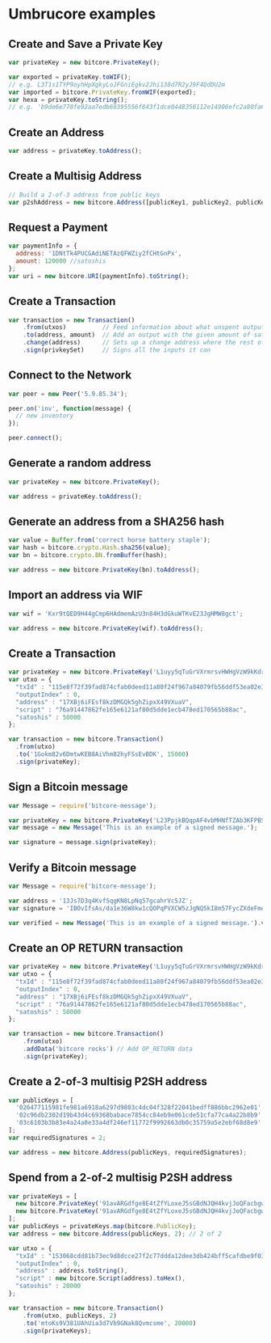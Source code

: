 # Umbrucore examples


## Create and Save a Private Key

```javascript
var privateKey = new bitcore.PrivateKey();

var exported = privateKey.toWIF();
// e.g. L3T1s1TYP9oyhHpXgkyLoJFGniEgkv2Jhi138d7R2yJ9F4QdDU2m
var imported = bitcore.PrivateKey.fromWIF(exported);
var hexa = privateKey.toString();
// e.g. 'b9de6e778fe92aa7edb69395556f843f1dce0448350112e14906efc2a80fa61a'
```

## Create an Address

```javascript
var address = privateKey.toAddress();
```

## Create a Multisig Address

```javascript
// Build a 2-of-3 address from public keys
var p2shAddress = new bitcore.Address([publicKey1, publicKey2, publicKey3], 2);
```

## Request a Payment

```javascript
var paymentInfo = {
  address: '1DNtTk4PUCGAdiNETAzQFWZiy2fCHtGnPx',
  amount: 120000 //satoshis
};
var uri = new bitcore.URI(paymentInfo).toString();
```

## Create a Transaction

```javascript
var transaction = new Transaction()
    .from(utxos)          // Feed information about what unspent outputs one can use
    .to(address, amount)  // Add an output with the given amount of satoshis
    .change(address)      // Sets up a change address where the rest of the funds will go
    .sign(privkeySet)     // Signs all the inputs it can
```

## Connect to the Network

```javascript
var peer = new Peer('5.9.85.34');

peer.on('inv', function(message) {
  // new inventory
});

peer.connect();
```

## Generate a random address
```javascript
var privateKey = new bitcore.PrivateKey();

var address = privateKey.toAddress();
```

## Generate an address from a SHA256 hash
```javascript
var value = Buffer.from('correct horse battery staple');
var hash = bitcore.crypto.Hash.sha256(value);
var bn = bitcore.crypto.BN.fromBuffer(hash);

var address = new bitcore.PrivateKey(bn).toAddress();
```

## Import an address via WIF
```javascript
var wif = 'Kxr9tQED9H44gCmp6HAdmemAzU3n84H3dGkuWTKvE23JgHMW8gct';

var address = new bitcore.PrivateKey(wif).toAddress();
```

## Create a Transaction
```javascript
var privateKey = new bitcore.PrivateKey('L1uyy5qTuGrVXrmrsvHWHgVzW9kKdrp27wBC7Vs6nZDTF2BRUVwy');
var utxo = {
  "txId" : "115e8f72f39fad874cfab0deed11a80f24f967a84079fb56ddf53ea02e308986",
  "outputIndex" : 0,
  "address" : "17XBj6iFEsf8kzDMGQk5ghZipxX49VXuaV",
  "script" : "76a91447862fe165e6121af80d5dde1ecb478ed170565b88ac",
  "satoshis" : 50000
};

var transaction = new bitcore.Transaction()
  .from(utxo)
  .to('1Gokm82v6DmtwKEB8AiVhm82hyFSsEvBDK', 15000)
  .sign(privateKey);
```

## Sign a Bitcoin message
```javascript
var Message = require('bitcore-message');

var privateKey = new bitcore.PrivateKey('L23PpjkBQqpAF4vbMHNfTZAb3KFPBSawQ7KinFTzz7dxq6TZX8UA');
var message = new Message('This is an example of a signed message.');

var signature = message.sign(privateKey);
```

## Verify a Bitcoin message
```javascript
var Message = require('bitcore-message');

var address = '13Js7D3q4KvfSqgKN8LpNq57gcahrVc5JZ';
var signature = 'IBOvIfsAs/da1e36W8kw1cQOPqPVXCW5zJgNQ5kI8m57FycZXdeFmeyoIqJSREzE4W7vfDmdmPk0HokuJPvgPPE=';

var verified = new Message('This is an example of a signed message.').verify(address, signature);
 ```

## Create an OP RETURN transaction
```javascript
var privateKey = new bitcore.PrivateKey('L1uyy5qTuGrVXrmrsvHWHgVzW9kKdrp27wBC7Vs6nZDTF2BRUVwy');
var utxo = {
  "txId" : "115e8f72f39fad874cfab0deed11a80f24f967a84079fb56ddf53ea02e308986",
  "outputIndex" : 0,
  "address" : "17XBj6iFEsf8kzDMGQk5ghZipxX49VXuaV",
  "script" : "76a91447862fe165e6121af80d5dde1ecb478ed170565b88ac",
  "satoshis" : 50000
};

var transaction = new bitcore.Transaction()
    .from(utxo)
    .addData('bitcore rocks') // Add OP_RETURN data
    .sign(privateKey);
```

## Create a 2-of-3 multisig P2SH address
```javascript
var publicKeys = [
  '026477115981fe981a6918a6297d9803c4dc04f328f22041bedff886bbc2962e01',
  '02c96db2302d19b43d4c69368babace7854cc84eb9e061cde51cfa77ca4a22b8b9',
  '03c6103b3b83e4a24a0e33a4df246ef11772f9992663db0c35759a5e2ebf68d8e9'
];
var requiredSignatures = 2;

var address = new bitcore.Address(publicKeys, requiredSignatures);
```

## Spend from a 2-of-2 multisig P2SH address
```javascript
var privateKeys = [
  new bitcore.PrivateKey('91avARGdfge8E4tZfYLoxeJ5sGBdNJQH4kvjJoQFacbgwmaKkrx'),
  new bitcore.PrivateKey('91avARGdfge8E4tZfYLoxeJ5sGBdNJQH4kvjJoQFacbgww7vXtT')
];
var publicKeys = privateKeys.map(bitcore.PublicKey);
var address = new bitcore.Address(publicKeys, 2); // 2 of 2

var utxo = {
  "txId" : "153068cdd81b73ec9d8dcce27f2c77ddda12dee3db424bff5cafdbe9f01c1756",
  "outputIndex" : 0,
  "address" : address.toString(),
  "script" : new bitcore.Script(address).toHex(),
  "satoshis" : 20000
};

var transaction = new bitcore.Transaction()
    .from(utxo, publicKeys, 2)
    .to('mtoKs9V381UAhUia3d7Vb9GNak8Qvmcsme', 20000)
    .sign(privateKeys);
```
